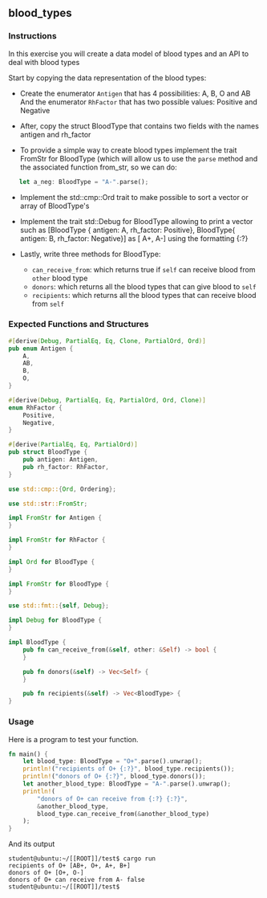 ## blood_types

### Instructions

In this exercise you will create a data model of blood types and an API to deal with blood types

Start by copying the data representation of the blood types:
- Create the enumerator `Antigen` that has 4 possibilities: A, B, O and AB And the enumerator `RhFactor` that has two possible values: Positive and Negative

- After, copy the struct BloodType that contains two fields with the names antigen and rh_factor

- To provide a simple way to create blood types implement the trait FromStr for BloodType (which will allow us to use the `parse` method and the associated function from_str, so we can do:

```rust
   let a_neg: BloodType = "A-".parse();
```

- Implement the std::cmp::Ord trait to make possible to sort a vector or array of BloodType's

- Implement the trait std::Debug for BloodType allowing to print a vector such as [BloodType { antigen: A, rh_factor: Positive}, BloodType{ antigen: B, rh_factor: Negative}] as [ A+, A-] using the formatting {:?}

- Lastly, write three methods for BloodType:

  - `can_receive_from`: which returns true if `self` can receive blood from `other` blood type
  - `donors`: which returns all the blood types that can give blood to `self`
  - `recipients`: which returns all the blood types that can receive blood from `self`

### Expected Functions and Structures

```rust
#[derive(Debug, PartialEq, Eq, Clone, PartialOrd, Ord)]
pub enum Antigen {
	A,
	AB,
	B,
	O,
}

#[derive(Debug, PartialEq, Eq, PartialOrd, Ord, Clone)]
enum RhFactor {
	Positive,
	Negative,
}

#[derive(PartialEq, Eq, PartialOrd)]
pub struct BloodType {
	pub antigen: Antigen,
	pub rh_factor: RhFactor,
}

use std::cmp::{Ord, Ordering};

use std::str::FromStr;

impl FromStr for Antigen {
}

impl FromStr for RhFactor {
}

impl Ord for BloodType {
}

impl FromStr for BloodType {
}

use std::fmt::{self, Debug};

impl Debug for BloodType {
}

impl BloodType {
	pub fn can_receive_from(&self, other: &Self) -> bool {
	}

	pub fn donors(&self) -> Vec<Self> {
	}

	pub fn recipients(&self) -> Vec<BloodType> {
}
```

### Usage

Here is a program to test your function.

```rust
fn main() {
	let blood_type: BloodType = "O+".parse().unwrap();
	println!("recipients of O+ {:?}", blood_type.recipients());
	println!("donors of O+ {:?}", blood_type.donors());
	let another_blood_type: BloodType = "A-".parse().unwrap();
	println!(
		"donors of O+ can receive from {:?} {:?}",
		&another_blood_type,
		blood_type.can_receive_from(&another_blood_type)
	);
}
```

And its output

```console
student@ubuntu:~/[[ROOT]]/test$ cargo run
recipients of O+ [AB+, O+, A+, B+]
donors of O+ [O+, O-]
donors of O+ can receive from A- false
student@ubuntu:~/[[ROOT]]/test$
```
